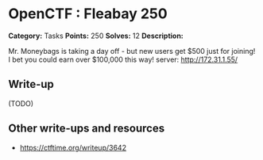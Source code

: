 # OpenCTF : Fleabay 250

**Category:** Tasks
**Points:** 250
**Solves:** 12
**Description:**

Mr. Moneybags is taking a day off - but new users get $500 just for joining! I bet you could earn over $100,000 this way! 
server: <http://172.31.1.55/>

## Write-up

(TODO)

## Other write-ups and resources

* https://ctftime.org/writeup/3642

